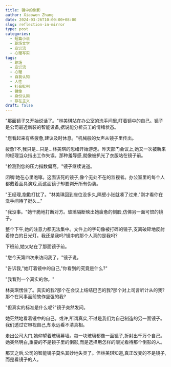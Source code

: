 ```yaml
---
title: 镜中的倒影
author: Xiaowen Zhang
date: 2024-03-26T10:00:00+08:00
slug: reflection-in-mirror
type: post
categories:
  - 短篇小说
  - 职场文学
  - 意识流
  - 心理写实
tags:
  - 职场
  - 意识流
  - 心理
  - 自我认知
  - 人性
  - 社会批判
  - 镜像
  - 身份认同
  - 存在主义
draft: false
---
```


"那面镜子又开始说话了。"林美琪站在办公室的洗手间里,盯着镜中的自己。镜子是公司最近新装的智能设备,据说能分析员工的情绪状态。

"您看起来有些疲惫,建议及时休息。"机械般的女声从镜子里传出。

疲惫?不,我只是...只是...林美琪的思绪开始游走。昨天部门会议上,她又一次被新来的经理当众指出工作失误。那种羞辱感,就像被扒光了衣服站在镜子前。

"检测到您的压力指数偏高。"镜子继续说道。

闭嘴!她在心里咆哮。这面该死的镜子,像个无处不在的监视者。办公室里的每个人都戴着面具演戏,而这面镜子却要剥开所有伪装。

"王经理,抱歉打扰了。"林美琪回到座位没多久,隔壁小张就凑了过来,"刚才看你在洗手间待了挺久..."

"我没事。"她干脆地打断对方。玻璃隔断映出她疲惫的侧脸,仿佛另一面可恨的镜子。

整个下午,她的注意力都无法集中。文件上的字句像被打碎的镜子,支离破碎地反射着惨白的日光灯。我还是我吗?镜中的那个人真的是我吗?

下班前,她又站在了那面镜子前。

"您今天第四次来访问我了。"镜子说。

"告诉我,"她盯着镜中的自己,"你看到的究竟是什么?"

"我看到一个真实的你。"

林美琪愣住了。真实的我?那个在会议上结结巴巴的我?那个对上司言听计从的我?那个在同事面前故作坚强的我?

"但真实的标准是什么呢?"镜子突然发问。

她茫然地看着镜中的自己。或许,所谓真实,不过是我们为自己制造的另一面镜子。我们透过它审视自己,却永远看不清真相。

走出公司大门,她仰望着玻璃幕墙。每一块玻璃都像一面镜子,折射出千万个自己。她突然明白,重要的不是镜子里的倒影,而是选择用怎样的眼光看待那个倒影的人。

那天之后,公司的智能镜子莫名其妙地失灵了。但林美琪知道,真正改变的不是镜子,而是看镜子的人。